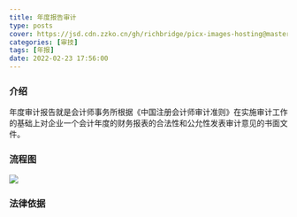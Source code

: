 ```yaml
---
title: 年度报告审计
type: posts
cover: https://jsd.cdn.zzko.cn/gh/richbridge/picx-images-hosting@master/thumbnail/audit.avif
categories: [审技]
tags: [年报]
date: 2022-02-23 17:56:00
---
```

### 介绍

年度审计报告就是会计师事务所根据《中国注册会计师审计准则》在实施审计工作的基础上对企业一个会计年度的财务报表的合法性和公允性发表审计意见的书面文件。  

### 流程图

![](https://img.richfan.site/audit/年度报表审计/annual_report_audit_procress.drawio.webp)


### 法律依据

